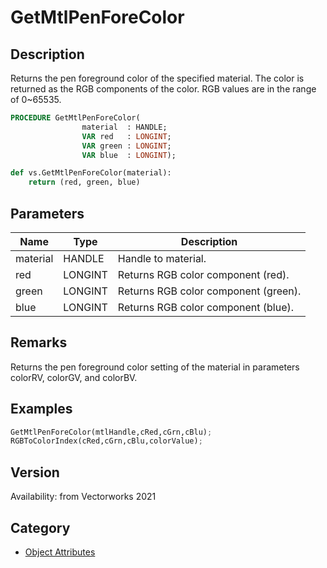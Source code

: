 # GetMtlPenForeColor

## Description
Returns the pen foreground color of the specified material. The color is returned as the RGB components of the color. RGB values are in the range of 0~65535.

```pascal
PROCEDURE GetMtlPenForeColor(
				material  : HANDLE;
				VAR red   : LONGINT;
				VAR green : LONGINT;
				VAR blue  : LONGINT);
```

```python
def vs.GetMtlPenForeColor(material):
    return (red, green, blue)
```

## Parameters
|Name|Type|Description|
|---|---|---|
|material|HANDLE|Handle to material.|
|red|LONGINT|Returns RGB color component (red).|
|green|LONGINT|Returns RGB color component (green).|
|blue|LONGINT|Returns RGB color component (blue).|

## Remarks
Returns the pen foreground color setting of the material in parameters colorRV, colorGV, and colorBV.

## Examples
```python
GetMtlPenForeColor(mtlHandle,cRed,cGrn,cBlu);
RGBToColorIndex(cRed,cGrn,cBlu,colorValue);
```

## Version
Availability: from Vectorworks 2021

## Category
* [Object Attributes](../Categories/Object%20Attributes.md)
